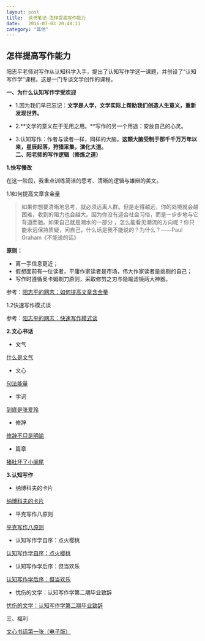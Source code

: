 ```yaml
---
layout: post
title:  读书笔记-怎样提高写作能力
date:   2016-07-03 20:48:11
category: "其他"
---
```

## 怎样提高写作能力

阳志平老师对写作从认知科学入手，提出了认知写作学这一课题，并创设了“认知写作学”课程。这是一门专谈文学创作的课程。 

**一、为什么认知写作学受欢迎**

- 1.因为我们早已忘记：**文学是人学，文学实际上帮助我们创造人生意义，重新发现世界。**
	  
- 2.**文学的意义在于无用之用。**写作的另一个用途：安放自己的心灵。

- 3.认知写作：作者与读者一样，同样的大脑。**这颗大脑受制于那千千万万年以来，星辰起落，狩猎采集，演化大道。**
	    
**二、阳老师的写作逻辑（修炼之道）**

**1.快写慢改**

在这一阶段，我重点训练简洁的思考、清晰的逻辑与雄辩的美文。

1.1如何提高文章含金量

> 如果你想要清晰地思考，就必须远离人群。但是走得越远，你的处境就会越困难，收到的阻力也会越大。因为你没有迎合社会习俗，而是一步步地与它背道而驰。如果自己就是潮水的一部分 ，怎么能看见潮流的方向呢？你只能永远保持质疑，问自己，什么话是我不能说的？为什么？——Paul Graham《不能说的话》

**原则：**

- 离一手信息更近；
- 假想面前有一位读者，平庸作家读者是市场，伟大作家读者是挑剔的自己；
- 写作时遵循奥卡姆剃刀原则，采取修剪之刃与隐喻滤镜两大神器。

参考：[阳志平的网志：如何提高文章含金量][1]

1.2快速写作模式谈

参考：[阳志平的网志：快速写作模式谈][2]

**2.文心书话**

- 文气

[什么是文气][3]

- 文心

[句法能量][4]

- 字词

[到底是张爱玲][5]

- 修辞

[修辞不只是明喻][6]

- 篇章

[猪肚坏了小阑尾][7]

**3.认知写作**

- 纳博科夫的卡片

[纳博科夫的卡片][8]
- 平克写作八原则

[平克写作八原则][9]

- 认知写作学自序：点火樱桃

[认知写作学自序：点火樱桃][10]

- 认知写作学后序：但当欢乐

[认知写作学后序：但当欢乐][11]

- 忧伤的文学：认知写作学第二期毕业致辞

[忧伤的文学：认知写作学第二期毕业致辞][12]

三、福利

[文心书话第一张（电子版）][13]





[1]:	http://www.yangzhiping.com/psy/think-density.html
[2]:	http://www.yangzhiping.com/psy/writers-model.html
[3]:	http://mp.weixin.qq.com/s?__biz=MzA3MzM0MjUyMQ==&mid=200067706&idx=1&sn=0b877052293c6a482dc899193e687cf6&scene=21#wechat_redirect
[4]:	http://mp.weixin.qq.com/mp/appmsg/show?__biz=MzA3MzM0MjUyMQ==&appmsgid=200076910&itemidx=1&sign=7377a0c282597f620d8605e01c7965ec#wechat_redirect
[5]:	http://mp.weixin.qq.com/mp/appmsg/show?__biz=MzA3MzM0MjUyMQ==&appmsgid=200081057&itemidx=1&sign=ca0e5198b767f8b24a3bf1755c32ece3#wechat_redirect
[6]:	http://mp.weixin.qq.com/mp/appmsg/show?__biz=MzA3MzM0MjUyMQ==&appmsgid=200079470&itemidx=1&sign=a0a5e5f8a0da15e3bd8be396cc1fe37b#wechat_redirect
[7]:	http://mp.weixin.qq.com/mp/appmsg/show?__biz=MzA3MzM0MjUyMQ==&appmsgid=200084167&itemidx=1&sign=f7c7e6ff3a2eb0ec7d710afb9525f465#wechat_redirect
[8]:	http://mp.weixin.qq.com/s?__biz=MzA3MzM0MjUyMQ==&mid=205661753&idx=1&sn=8e6fddde0c40321cc9b9100d4b09f44c&scene=21#wechat_redirect
[9]:	http://mp.weixin.qq.com/s?__biz=MzA3MzM0MjUyMQ==&mid=200799351&idx=1&sn=c243c2637bddaac5e897c82cd0903f15&scene=21#wechat_redirect
[10]:	http://mp.weixin.qq.com/s?__biz=MzA3MzM0MjUyMQ==&mid=403395799&idx=1&sn=4eaf99dac0d7408ee4c23c7b9879beb4&scene=21#wechat_redirect
[11]:	http://mp.weixin.qq.com/s?__biz=MzA3MzM0MjUyMQ==&mid=214811570&idx=1&sn=3bf6debc578d9534ffd400aa9df6c43d&scene=21#wechat_redirect
[12]:	http://mp.weixin.qq.com/s?__biz=MzA3MzM0MjUyMQ==&mid=2652149153&idx=1&sn=aa90fa9ee0469fa2ace915a339caf6a3&scene=21#wechat_redirect
[13]:	http://www.yangzhiping.com/files/pubs/wenxin_01.pdf

